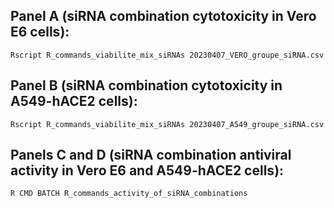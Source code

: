 ## Panel A (siRNA combination cytotoxicity in Vero E6 cells): ##

``Rscript R_commands_viabilite_mix_siRNAs 20230407_VERO_groupe_siRNA.csv``

## Panel B (siRNA combination cytotoxicity in A549-hACE2 cells): ##

``Rscript R_commands_viabilite_mix_siRNAs 20230407_A549_groupe_siRNA.csv``

## Panels C and D (siRNA combination antiviral activity in Vero E6 and A549-hACE2 cells): ##

``R CMD BATCH R_commands_activity_of_siRNA_combinations``
